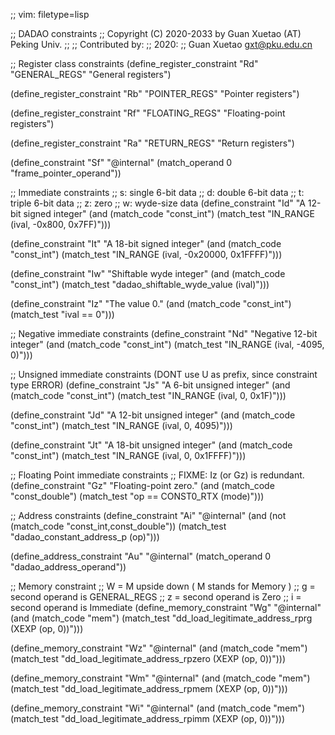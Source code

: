 ;; vim: filetype=lisp

;; DADAO constraints
;; Copyright (C) 2020-2033 by Guan Xuetao (AT) Peking Univ.
;;
;; Contributed by:
;;   2020:
;;	Guan Xuetao <gxt@pku.edu.cn>

;; Register class constraints
(define_register_constraint "Rd" "GENERAL_REGS"
	"General registers")

(define_register_constraint "Rb" "POINTER_REGS"
	"Pointer registers")

(define_register_constraint "Rf" "FLOATING_REGS"
	"Floating-point registers")

(define_register_constraint "Ra" "RETURN_REGS"
	"Return registers")

(define_constraint "Sf"
	"@internal"
	(match_operand 0 "frame_pointer_operand"))

;; Immediate constraints
;; s: single 6-bit data
;; d: double 6-bit data
;; t: triple 6-bit data
;; z: zero
;; w: wyde-size data
(define_constraint "Id"
	"A 12-bit signed integer"
	(and (match_code "const_int")
	     (match_test "IN_RANGE (ival, -0x800, 0x7FF)")))

(define_constraint "It"
	"A 18-bit signed integer"
	(and (match_code "const_int")
	     (match_test "IN_RANGE (ival, -0x20000, 0x1FFFF)")))

(define_constraint "Iw"
	"Shiftable wyde integer"
	(and (match_code "const_int")
	     (match_test "dadao_shiftable_wyde_value (ival)")))

(define_constraint "Iz"
	"The value 0."
	(and (match_code "const_int")
	     (match_test "ival == 0")))

;; Negative immediate constraints
(define_constraint "Nd"
	"Negative 12-bit integer"
	(and (match_code "const_int")
	     (match_test "IN_RANGE (ival, -4095, 0)")))


;; Unsigned immediate constraints (DONT use U as prefix, since constraint type ERROR)
(define_constraint "Js"
	"A 6-bit unsigned integer"
	(and (match_code "const_int")
	     (match_test "IN_RANGE (ival, 0, 0x1F)")))

(define_constraint "Jd"
	"A 12-bit unsigned integer"
	(and (match_code "const_int")
	     (match_test "IN_RANGE (ival, 0, 4095)")))

(define_constraint "Jt"
	"A 18-bit unsigned integer"
	(and (match_code "const_int")
	     (match_test "IN_RANGE (ival, 0, 0x1FFFF)")))

;; Floating Point immediate constraints
;; FIXME: Iz (or Gz) is redundant.
(define_constraint "Gz"
	"Floating-point zero."
	(and (match_code "const_double")
	     (match_test "op == CONST0_RTX (mode)")))

;; Address constraints
(define_constraint "Ai"
	"@internal"
	(and (not (match_code "const_int,const_double"))
	          (match_test "dadao_constant_address_p (op)")))

(define_address_constraint "Au"
	"@internal"
	(match_operand 0 "dadao_address_operand"))

;; Memory constraint
;; W = M upside down ( M stands for Memory )
;; g = second operand is GENERAL_REGS
;; z = second operand is Zero
;; i = second operand is Immediate
(define_memory_constraint "Wg"
	"@internal"
	(and (match_code "mem")
	     (match_test "dd_load_legitimate_address_rprg (XEXP (op, 0))")))

(define_memory_constraint "Wz"
	"@internal"
	(and (match_code "mem")
	     (match_test "dd_load_legitimate_address_rpzero (XEXP (op, 0))")))

(define_memory_constraint "Wm"
	"@internal"
	(and (match_code "mem")
	     (match_test "dd_load_legitimate_address_rpmem (XEXP (op, 0))")))

(define_memory_constraint "Wi"
	"@internal"
	(and (match_code "mem")
	     (match_test "dd_load_legitimate_address_rpimm (XEXP (op, 0))")))

